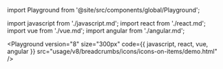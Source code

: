 import Playground from '@site/src/components/global/Playground';

import javascript from './javascript.md';
import react from './react.md';
import vue from './vue.md';
import angular from './angular.md';

<Playground
  version="8"
  size="300px"
  code={{ javascript, react, vue, angular }}
  src="usage/v8/breadcrumbs/icons/icons-on-items/demo.html"
/>
